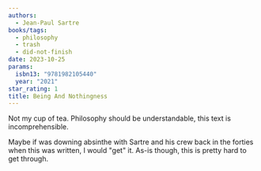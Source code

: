 ```yaml
---
authors:
  - Jean-Paul Sartre
books/tags:
  - philosophy
  - trash
  - did-not-finish
date: 2023-10-25
params:
  isbn13: "9781982105440"
  year: "2021"
star_rating: 1
title: Being And Nothingness
---
```


Not my cup of tea. Philosophy should be understandable, this text is incomprehensible.

Maybe if was downing absinthe with Sartre and his crew back in the forties when this was written, I would "get" it. As-is though, this is pretty hard to get through.

<!--more-->
